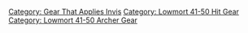 [Category: Gear That Applies
Invis](Category:_Gear_That_Applies_Invis "wikilink") [Category: Lowmort
41-50 Hit Gear](Category:_Lowmort_41-50_Hit_Gear "wikilink") [Category:
Lowmort 41-50 Archer
Gear](Category:_Lowmort_41-50_Archer_Gear "wikilink")
